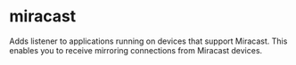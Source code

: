 # miracast
Adds listener to applications running on devices that support Miracast. This enables you to receive mirroring connections from Miracast devices.
